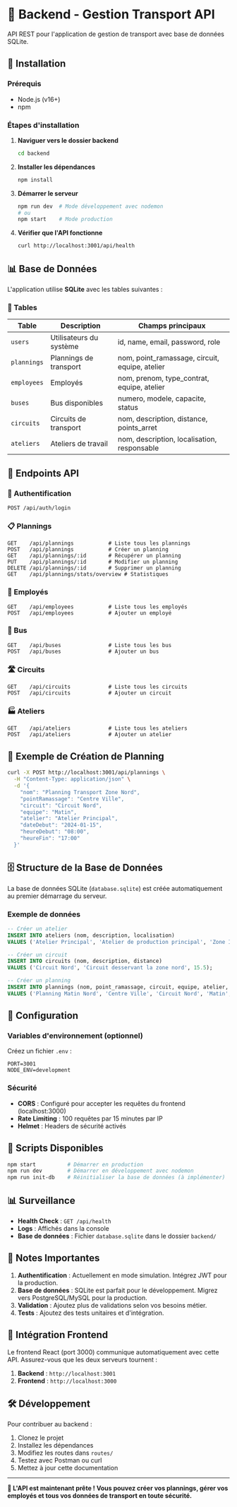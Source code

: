 # 🚌 Backend - Gestion Transport API

API REST pour l'application de gestion de transport avec base de données SQLite.

## 🚀 Installation

### Prérequis
- Node.js (v16+)
- npm

### Étapes d'installation

1. **Naviguer vers le dossier backend**
   ```bash
   cd backend
   ```

2. **Installer les dépendances**
   ```bash
   npm install
   ```

3. **Démarrer le serveur**
   ```bash
   npm run dev  # Mode développement avec nodemon
   # ou
   npm start    # Mode production
   ```

4. **Vérifier que l'API fonctionne**
   ```bash
   curl http://localhost:3001/api/health
   ```

## 📊 Base de Données

L'application utilise **SQLite** avec les tables suivantes :

### 📝 Tables

| Table | Description | Champs principaux |
|-------|-------------|------------------|
| `users` | Utilisateurs du système | id, name, email, password, role |
| `plannings` | Plannings de transport | nom, point_ramassage, circuit, equipe, atelier |
| `employees` | Employés | nom, prenom, type_contrat, equipe, atelier |
| `buses` | Bus disponibles | numero, modele, capacite, status |
| `circuits` | Circuits de transport | nom, description, distance, points_arret |
| `ateliers` | Ateliers de travail | nom, description, localisation, responsable |

## 🔗 Endpoints API

### 🔐 Authentification
```
POST /api/auth/login
```

### 📋 Plannings
```
GET    /api/plannings           # Liste tous les plannings
POST   /api/plannings           # Créer un planning
GET    /api/plannings/:id       # Récupérer un planning
PUT    /api/plannings/:id       # Modifier un planning
DELETE /api/plannings/:id       # Supprimer un planning
GET    /api/plannings/stats/overview # Statistiques
```

### 👥 Employés
```
GET    /api/employees           # Liste tous les employés
POST   /api/employees           # Ajouter un employé
```

### 🚌 Bus
```
GET    /api/buses               # Liste tous les bus
POST   /api/buses               # Ajouter un bus
```

### 🛣️ Circuits
```
GET    /api/circuits            # Liste tous les circuits
POST   /api/circuits            # Ajouter un circuit
```

### 🏭 Ateliers
```
GET    /api/ateliers            # Liste tous les ateliers
POST   /api/ateliers            # Ajouter un atelier
```

## 📝 Exemple de Création de Planning

```bash
curl -X POST http://localhost:3001/api/plannings \
  -H "Content-Type: application/json" \
  -d '{
    "nom": "Planning Transport Zone Nord",
    "pointRamassage": "Centre Ville",
    "circuit": "Circuit Nord",
    "equipe": "Matin",
    "atelier": "Atelier Principal",
    "dateDebut": "2024-01-15",
    "heureDebut": "08:00",
    "heureFin": "17:00"
  }'
```

## 🗄️ Structure de la Base de Données

La base de données SQLite (`database.sqlite`) est créée automatiquement au premier démarrage du serveur.

### Exemple de données

```sql
-- Créer un atelier
INSERT INTO ateliers (nom, description, localisation) 
VALUES ('Atelier Principal', 'Atelier de production principal', 'Zone Industrielle Nord');

-- Créer un circuit
INSERT INTO circuits (nom, description, distance) 
VALUES ('Circuit Nord', 'Circuit desservant la zone nord', 15.5);

-- Créer un planning
INSERT INTO plannings (nom, point_ramassage, circuit, equipe, atelier, date_debut, heure_debut)
VALUES ('Planning Matin Nord', 'Centre Ville', 'Circuit Nord', 'Matin', 'Atelier Principal', '2024-01-15', '08:00');
```

## 🔧 Configuration

### Variables d'environnement (optionnel)

Créez un fichier `.env` :

```env
PORT=3001
NODE_ENV=development
```

### Sécurité

- **CORS** : Configuré pour accepter les requêtes du frontend (localhost:3000)
- **Rate Limiting** : 100 requêtes par 15 minutes par IP
- **Helmet** : Headers de sécurité activés

## 🔄 Scripts Disponibles

```bash
npm start          # Démarrer en production
npm run dev        # Démarrer en développement avec nodemon
npm run init-db    # Réinitialiser la base de données (à implémenter)
```

## 📊 Surveillance

- **Health Check** : `GET /api/health`
- **Logs** : Affichés dans la console
- **Base de données** : Fichier `database.sqlite` dans le dossier `backend/`

## 🚨 Notes Importantes

1. **Authentification** : Actuellement en mode simulation. Intégrez JWT pour la production.
2. **Base de données** : SQLite est parfait pour le développement. Migrez vers PostgreSQL/MySQL pour la production.
3. **Validation** : Ajoutez plus de validations selon vos besoins métier.
4. **Tests** : Ajoutez des tests unitaires et d'intégration.

## 🔗 Intégration Frontend

Le frontend React (port 3000) communique automatiquement avec cette API. Assurez-vous que les deux serveurs tournent :

1. **Backend** : `http://localhost:3001`
2. **Frontend** : `http://localhost:3000`

## 🛠️ Développement

Pour contribuer au backend :

1. Clonez le projet
2. Installez les dépendances
3. Modifiez les routes dans `routes/`
4. Testez avec Postman ou curl
5. Mettez à jour cette documentation

---

**🎯 L'API est maintenant prête ! Vous pouvez créer vos plannings, gérer vos employés et tous vos données de transport en toute sécurité.** 